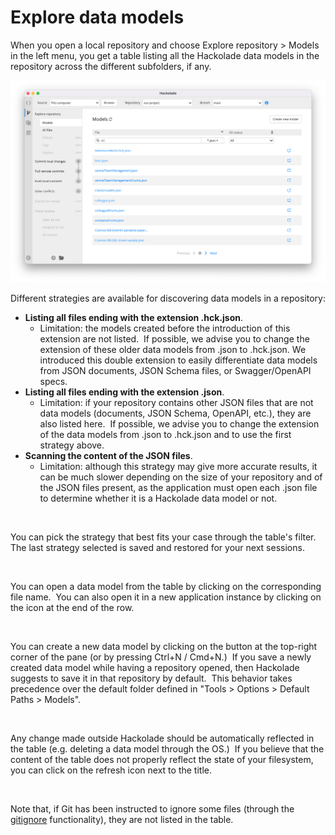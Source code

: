 # Explore data models

When you open a local repository and choose Explore repository \> Models in the left menu, you get a table listing all the Hackolade data models in the repository across the different subfolders, if any.

![Image](<lib/Workgroup%20explore%20models2.png>)

Different strategies are available for discovering data models in a repository:

* **Listing all files ending with the extension .hck.json**.
  * Limitation: the models created before the introduction of this extension are not listed.&nbsp; If possible, we advise you to change the extension of these older data models from .json to .hck.json. We introduced this double extension to easily differentiate data models from JSON documents, JSON Schema files, or Swagger/OpenAPI specs.
* **Listing all files ending with the extension .json**.
  * Limitation: if your repository contains other JSON files that are not data models (documents, JSON Schema, OpenAPI, etc.), they are also listed here.&nbsp; If possible, we advise you to change the extension of the data models from .json to .hck.json and to use the first strategy above.
* **Scanning the content of the JSON files**.
  * Limitation: although this strategy may give more accurate results, it can be much slower depending on the size of your repository and of the JSON files present, as the application must open each .json file to determine whether it is a Hackolade data model or not.

&nbsp;

You can pick the strategy that best fits your case through the table's filter.&nbsp; The last strategy selected is saved and restored for your next sessions.

&nbsp;

You can open a data model from the table by clicking on the corresponding file name.&nbsp; You can also open it in a new application instance by clicking on the icon at the end of the row.

&nbsp;

You can create a new data model by clicking on the button at the top-right corner of the pane (or by pressing Ctrl+N / Cmd+N.)&nbsp; If you save a newly created data model while having a repository opened, then Hackolade suggests to save it in that repository by default.&nbsp; This behavior takes precedence over the default folder defined in "Tools \> Options \> Default Paths \> Models".

&nbsp;

Any change made outside Hackolade should be automatically reflected in the table (e.g. deleting a data model through the OS.)&nbsp; If you believe that the content of the table does not properly reflect the state of your filesystem,&nbsp; you can click on the refresh icon next to the title.

&nbsp;

Note that, if Git has been instructed to ignore some files (through the [gitignore](<https://git-scm.com/docs/gitignore> "target=\"\_blank\"") functionality), they are not listed in the table.

